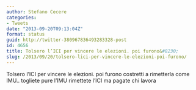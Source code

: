```yaml
---
author: Stefano Cecere
categories:
- Tweets
date: "2013-09-20T09:13:04Z"
format: status
guid: http://twitter-380967836493283328-post
id: 4656
title: Tolsero l’ICI per vincere le elezioni. poi furono&#8230;
slug: /2013/09/20/tolsero-lici-per-vincere-le-elezioni-poi-furono/
---
```


Tolsero l’ICI per vincere le elezioni. poi furono costretti a rimetterla come IMU.. togliete pure l’IMU rimettete l’ICI ma pagate chi lavora